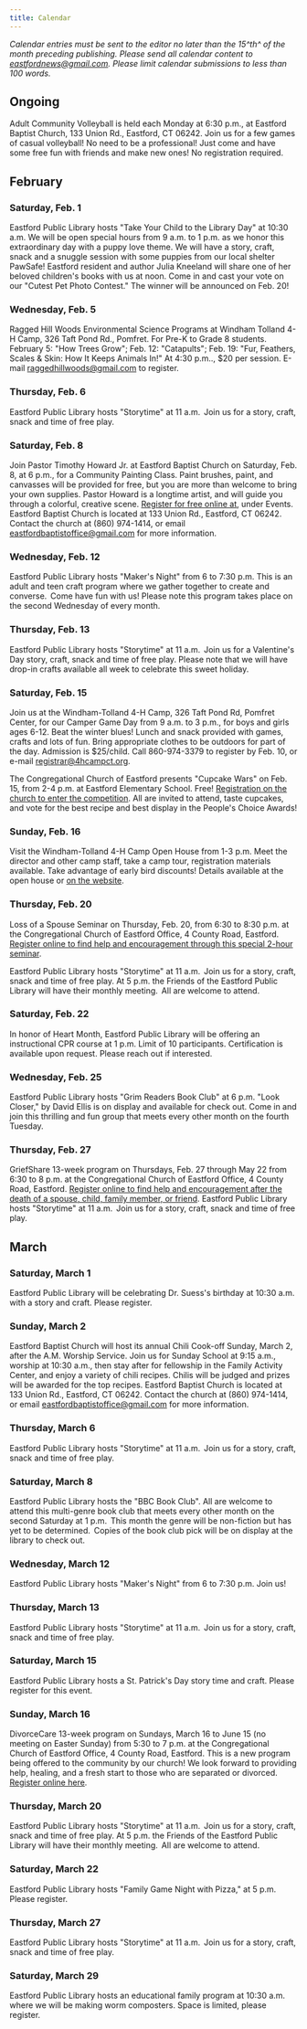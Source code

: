 ```yaml
---
title: Calendar
---
```


*Calendar entries must be sent to the editor no later than the 15^th^ of
the month preceding publishing. Please send all calendar content to
[eastfordnews@gmail.com](mailto:eastfordnews@gmail.com). Please limit calendar submissions to less than
100 words.*


## Ongoing

Adult Community Volleyball is held each Monday at 6:30 p.m., at Eastford
Baptist Church, 133 Union Rd., Eastford, CT 06242. Join us for a few
games of casual volleyball! No need to be a professional! Just come and
have some free fun with friends and make new ones! No registration
required.


## February

### Saturday, Feb. 1

Eastford Public Library hosts "Take Your Child to the Library Day" at
10:30 a.m. We will be open special hours from 9 a.m. to 1 p.m. as we
honor this extraordinary day with a puppy love theme. We will have a
story, craft, snack and a snuggle session with some puppies from our
local shelter PawSafe! Eastford resident and author Julia Kneeland will
share one of her beloved children's books with us at noon. Come in and
cast your vote on our "Cutest Pet Photo Contest." The winner will be
announced on Feb. 20!

### Wednesday, Feb. 5

Ragged Hill Woods Environmental Science Programs at Windham Tolland 4-H
Camp, 326 Taft Pond Rd., Pomfret. For Pre-K to Grade 8 students.
February 5:
"How Trees Grow"; Feb. 12: "Catapults"; Feb. 19: "Fur, Feathers, Scales
& Skin:
How It Keeps Animals In!" At 4:30 p.m.., $20 per session. E-mail
[raggedhillwoods@gmail.com](raggedhillwoods@gmail.com) to register.

### Thursday, Feb. 6

Eastford Public Library hosts "Storytime" at 11 a.m.  Join us for a
story, craft, snack and time of free play. 

### Saturday, Feb. 8

Join Pastor Timothy Howard Jr. at Eastford Baptist Church on Saturday,
Feb. 8, at 6 p.m., for a Community Painting Class. Paint brushes, paint,
and canvasses will be provided for free, but you are more than welcome
to bring your own supplies. Pastor Howard is a longtime artist, and will
guide you through a colorful, creative scene. [Register for free online
at](http://www.eastfordbaptist.com), under
Events. Eastford Baptist Church is located at 133 Union Rd., Eastford,
CT 06242. Contact the church at (860) 974-1414, or email
<eastfordbaptistoffice@gmail.com> for more information.

### Wednesday, Feb. 12

Eastford Public Library hosts "Maker's Night" from 6 to 7:30 p.m. This
is an adult and teen craft program where we gather together to create
and converse.  Come have fun with us! Please note this program takes
place on the second Wednesday of every month.

### Thursday, Feb. 13

Eastford Public Library hosts "Storytime" at 11 a.m.  Join us for a
Valentine's Day story, craft, snack and time of free play. Please note
that we will have drop-in crafts available all week to celebrate this
sweet holiday.

### Saturday, Feb. 15

Join us at the Windham-Tolland 4-H Camp, 326 Taft Pond Rd, Pomfret
Center, for our Camper Game Day from 9 a.m. to 3 p.m., for boys and
girls ages 6-12. Beat the winter blues! Lunch and snack provided with
games, crafts and lots of fun. Bring appropriate clothes to be outdoors
for part of the day. Admission is $25/child. Call 860-974-3379 to
register by Feb. 10, or e-mail <registrar@4hcampct.org>.

The Congregational Church of Eastford presents "Cupcake Wars" on Feb.
15, from 2-4 p.m. at Eastford Elementary School. Free! [Registration on the church
to enter the competition](https://cceastford.org/cupcake-wars/). All are
invited to attend, taste cupcakes, and vote for the best recipe and best
display in the People's Choice Awards!

### Sunday, Feb. 16

Visit the Windham-Tolland 4-H Camp Open House from 1-3 p.m. Meet the
director and other camp staff, take a camp tour, registration materials
available. Take advantage of early bird discounts! Details available at
the open house or [on the website](www.4hcampct.org).

### Thursday, Feb. 20

Loss of a Spouse Seminar on Thursday, Feb. 20, from 6:30 to 8:30 p.m. at
the Congregational Church of Eastford Office, 4 County Road, Eastford.
[Register online  to find help and encouragement through this special 2-hour seminar](https://cceastford.org/griefshare/).

Eastford Public Library hosts "Storytime" at 11 a.m.  Join us for a
story, craft, snack and time of free play. At 5 p.m. the Friends of the
Eastford Public Library will have their monthly meeting.  All are
welcome to attend. 

### Saturday, Feb. 22

In honor of Heart Month, Eastford Public Library will be offering an
instructional CPR course at 1 p.m. Limit of 10 participants.
Certification is available upon request. Please reach out if interested.

### Wednesday, Feb. 25

Eastford Public Library hosts "Grim Readers Book Club" at 6 p.m. "Look
Closer," by David Ellis is on display and available for check out. Come
in and join this thrilling and fun group that meets every other month on
the fourth Tuesday.

### Thursday, Feb. 27

GriefShare 13-week program on Thursdays, Feb. 27 through May 22 from
6:30 to 8 p.m. at the Congregational Church of Eastford Office, 4 County
Road, Eastford. [Register online to find help and encouragement after the death of a spouse, child, family member, or friend](https://cceastford.org/griefshare/).
Eastford Public Library hosts "Storytime" at 11 a.m.  Join us for a
story, craft, snack and time of free play. 


## March

### Saturday, March 1

Eastford Public Library will be celebrating Dr. Suess's birthday at
10:30 a.m. with a story and craft. Please register.

### Sunday, March 2

Eastford Baptist Church will host its annual Chili Cook-off Sunday,
March 2, after the A.M. Worship Service. Join us for Sunday School at
9:15 a.m., worship at 10:30 a.m., then stay after for fellowship in the
Family Activity Center, and enjoy a variety of chili recipes. Chilis
will be judged and prizes will be awarded for the top recipes. Eastford
Baptist Church is located at 133 Union Rd., Eastford, CT 06242. Contact
the church at (860) 974-1414, or email <eastfordbaptistoffice@gmail.com>
for more information.

### Thursday, March 6

Eastford Public Library hosts "Storytime" at 11 a.m.  Join us for a
story, craft, snack and time of free play. 

### Saturday, March 8

Eastford Public Library hosts the "BBC Book Club". All are welcome to
attend this multi-genre book club that meets every other month on the
second Saturday at 1 p.m.  This month the genre will be non-fiction but
has yet to be determined.  Copies of the book club pick will be on
display at the library to check out.   

### Wednesday, March 12

Eastford Public Library hosts "Maker's Night" from 6 to 7:30 p.m. Join
us!

### Thursday, March 13

Eastford Public Library hosts "Storytime" at 11 a.m.  Join us for a
story, craft, snack and time of free play. 

### Saturday, March 15

Eastford Public Library hosts a St. Patrick's Day story time and craft.
Please register for this event.

### Sunday, March 16

DivorceCare 13-week program on Sundays, March 16 to June 15 (no meeting
on Easter Sunday) from 5:30 to 7 p.m. at the Congregational Church of
Eastford Office, 4 County Road, Eastford. This is a new program being
offered to the community by our church! We look forward to providing
help, healing, and a fresh start to those who are separated or divorced.
[Register online here](https://cceastford.org/divorcecare/).

### Thursday, March 20

Eastford Public Library hosts "Storytime" at 11 a.m.  Join us for a
story, craft, snack and time of free play. At 5 p.m. the Friends of the
Eastford Public Library will have their monthly meeting.  All are
welcome to attend. 

### Saturday, March 22

Eastford Public Library hosts "Family Game Night with Pizza," at 5 p.m.
Please register.

### Thursday, March 27

Eastford Public Library hosts "Storytime" at 11 a.m.  Join us for a
story, craft, snack and time of free play. 

### Saturday, March 29

Eastford Public Library hosts an educational family program at 10:30
a.m. where we will be making worm composters. Space is limited, please
register.
